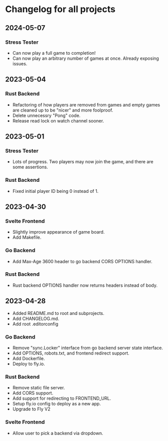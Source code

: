 # Changelog for all projects

## 2024-05-07
### Stress Tester
* Can now play a full game to completion!
* Can now play an arbitrary number of games at once. Already exposing issues.

## 2023-05-04

### Rust Backend
* Refactoring of how players are removed from games and empty games
  are cleaned up to be "nicer" and more foolproof.
* Delete unnecessry "Pong" code.
* Release read lock on watch channel sooner.

## 2023-05-01

### Stress Tester
* Lots of progress. Two players may now join the game, and there are some assertions.

### Rust Backend
* Fixed initial player ID being 0 instead of 1.

## 2023-04-30

### Svelte Frontend
* Slightly improve appearance of game board.
* Add Makefile.

### Go Backend
* Add Max-Age 3600 header to go backend CORS OPTIONS handler.

### Rust Backend
* Rust backend OPTIONS handler now returns headers instead of body.

## 2023-04-28

* Added README.md to root and subprojects.
* Add CHANGELOG.md.
* Add root .editorconfig

### Go Backend
* Remove "sync.Locker" interface from go backend server state interface.
* Add OPTIONS, robots.txt, and frontend redirect support.
* Add Dockerfile.
* Deploy to fly.io.

### Rust Backend
* Remove static file server.
* Add CORS support.
* Add support for redirecting to FRONTEND_URL.
* Setup fly.io config to deploy as a new app.
* Upgrade to Fly V2

### Svelte Frontend
* Allow user to pick a backend via dropdown.
